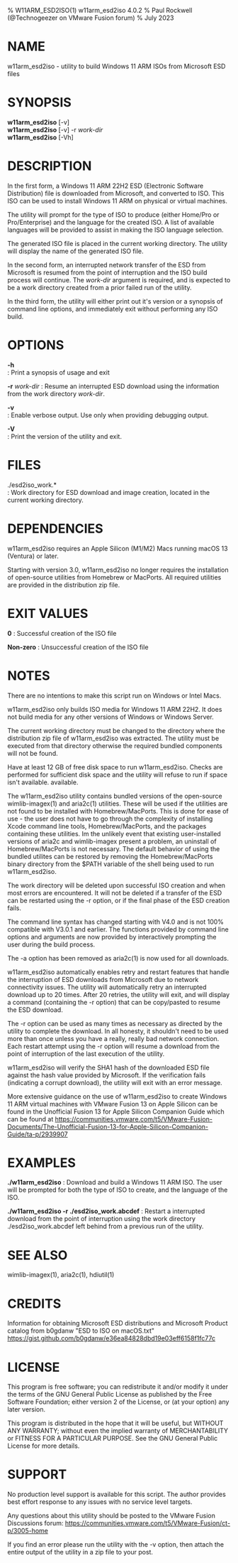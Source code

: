 % W11ARM_ESD2ISO(1) w11arm_esd2iso 4.0.2
% Paul Rockwell (@Technogeezer on VMware Fusion forum)
% July 2023

# NAME
w11arm_esd2iso - utility to build Windows 11 ARM ISOs from Microsoft ESD files

# SYNOPSIS
**w11arm_esd2iso** [-v]\
**w11arm_esd2iso** [-v] -r *work-dir*\
**w11arm_esd2iso** [-Vh]

# DESCRIPTION
In the first form, a Windows 11 ARM 22H2 ESD (Electronic 
Software Distribution) file is downloaded from Microsoft,
and converted to ISO. This ISO can be used to install Windows 11 ARM on physical
or virtual machines.
	
The utility will prompt for the type of ISO to produce 
(either Home/Pro or Pro/Enterprise) and the language for the created ISO. A list of
available languages will be provided to assist in making the ISO language selection. 

The generated ISO file is placed in the current working directory. The utility
will display the name of the generated ISO file.

In the second form, an interrupted network transfer of the ESD
from Microsoft is resumed from the point of interruption and the ISO build process
will continue. The *work-dir* argument is required, 
and is expected to be a work directory created from a prior failed run of the utility.

In the third form, the utility will either print out it's version or a synopsis of 
command line options, and immediately exit without performing any ISO build.
	
# OPTIONS

**-h**		
: Print a synopsis of usage and exit

**-r** *work-dir*
: Resume an interrupted ESD download using the information from the work directory
*work-dir*. 
	
**-v**	
: Enable verbose output. Use only when providing debugging output.

**-V**	
: Print the version of the utility and exit.


# FILES
./esd2iso_work.*	
: Work directory for ESD download and image creation, located in the current 
working directory.


# DEPENDENCIES
w11arm_esd2iso requires an Apple Silicon (M1/M2) Macs running macOS 13 (Ventura) or later.

Starting with version 3.0, w11arm_esd2iso no longer requires the installation of 
open-source utilities from Homebrew or MacPorts. 
All required utilities are provided in the distribution zip file.

# EXIT VALUES
**0**
: Successful creation of the ISO file

**Non-zero** 
: Unsuccessful creation of the ISO file
	
# NOTES


There are no intentions to make this script run on Windows or Intel Macs.

w11arm_esd2iso only builds ISO media for Windows 11 ARM 22H2. It does not build media 
for any other versions of Windows or Windows Server.

The current working directory must be changed to the directory where the distribution zip
file of w11arm_esd2iso was extracted. The utility must be executed from that directory 
otherwise the required bundled components will not be found. 

Have at least 12 GB of free disk space to run w11arm_esd2iso. Checks are performed for
sufficient disk space and the utility will refuse to run if space isn't available.
available. 

The w11arm_esd2iso utility contains bundled versions of the open-source wimlib-imagex(1) and 
aria2c(1) utilities. These will be used if the utilities are not found to be installed
with Homebrew/MacPorts. This is done for ease of use - the user 
does not have to go through the complexity of installing Xcode command line tools, 
Homebrew/MacPorts, and the packages containing these utilities. Im the unlikely event that 
existing user-installed versions of aria2c and wimlib-imagex present a problem, 
an uninstall of Homebrew/MacPorts is not necessary. The default behavior of using the 
bundled utilites can be restored by removing the Homebrew/MacPorts binary directory from 
the $PATH variable of the shell being used to
run w11arm_esd2iso. 

The work directory will be deleted upon successful ISO creation and when most 
errors are encountered. It will not be deleted if a transfer of the ESD can be
restarted using the -r option, or if the final phase of the ESD creation
fails.  

The command line syntax has changed starting with V4.0 and is not 100% compatible with 
V3.0.1 and earlier. The functions provided by command line options and arguments are now
provided by interactively prompting the user during the build process. 

The -a option has been removed as aria2c(1) is now used for all downloads. 

w11arm_esd2iso automatically enables retry and restart features that handle the interruption 
of ESD downloads from Microsoft due to network connectivity issues.  The 
utility will automatically retry an interrupted download up to 20 times. After 20 retries,
the utility will exit, and will display a command (containing the -r option) that can be 
copy/pasted to resume the ESD download. 

The -r option can be used as many times as necessary as directed by the utility to 
complete the download. In all honesty, it shouldn't need to be used more than 
once unless you have a really, really bad network connection. Each restart attempt
using the -r option will resume a download from the point of interruption of the
last execution of the utility. 

w11arm_esd2iso will verify the SHA1 hash of the downloaded ESD file against the hash value
provided by Microsoft. If the verification fails (indicating a corrupt
download), the utility will exit with an error message.

More extensive guidance on the use of w11arm_esd2iso to create Windows 11 ARM virtual
machines with VMware Fusion 13 on Apple Silicon can be found in the 
Unofficial Fusion 13 for Apple Silicon Companion Guide which can be found at
https://communities.vmware.com/t5/VMware-Fusion-Documents/The-Unofficial-Fusion-13-for-Apple-Silicon-Companion-Guide/ta-p/2939907

# EXAMPLES

**./w11arm_esd2iso**
: Download and build a Windows 11 ARM ISO. The user will be prompted for both the type
of ISO to create, and the language of the ISO. 

**./w11arm_esd2iso -r ./esd2iso_work.abcdef**
: Restart a interrupted download from the point of interruption using the
work directory ./esd2iso_work.abcdef left behind from a previous run of the utility.

# SEE ALSO
wimlib-imagex(1), aria2c(1), hdiutil(1)

# CREDITS
Information for obtaining Microsoft ESD distributions and
Microsoft Product catalog from b0gdanw "ESD to ISO on macOS.txt" 
https://gist.github.com/b0gdanw/e36ea84828dbd19e03eff6158f1fc77c

# LICENSE
This program is free software; you can redistribute it and/or modify
it under the terms of the GNU General Public License as published by
the Free Software Foundation; either version 2 of the License, or
(at your option) any later version.

This program is distributed in the hope that it will be useful,
but WITHOUT ANY WARRANTY; without even the implied warranty of
MERCHANTABILITY or FITNESS FOR A PARTICULAR PURPOSE.  See the
GNU General Public License for more details.
	
# SUPPORT
No production level support is available for this script. The author 
provides best effort response to any issues with no service level targets.

Any questions about this utility should be posted to the VMware Fusion Discussions 
forum: https://communities.vmware.com/t5/VMware-Fusion/ct-p/3005-home

If you find an error please run the utility with the -v option, then attach the entire
output of the utility in a zip file to your post.
